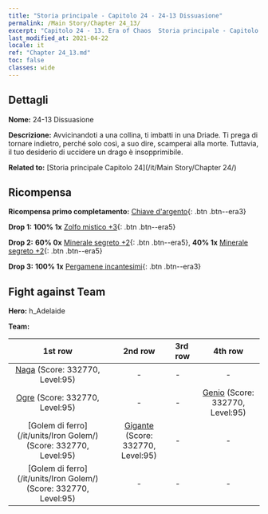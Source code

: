 ```yaml
---
title: "Storia principale - Capitolo 24 - 24-13 Dissuasione"
permalink: /Main Story/Chapter 24_13/
excerpt: "Capitolo 24 - 13. Era of Chaos  Storia principale - Capitolo 24_13. 24-13 Dissuasione"
last_modified_at: 2021-04-22
locale: it
ref: "Chapter 24_13.md"
toc: false
classes: wide
---
```


## Dettagli

 **Nome:** 24-13 Dissuasione

 **Descrizione:** Avvicinandoti a una collina, ti imbatti in una Driade. Ti prega di tornare indietro, perché solo così, a suo dire, scamperai alla morte. Tuttavia, il tuo desiderio di uccidere un drago è insopprimibile.

 **Related to:** [Storia principale Capitolo 24](/it/Main Story/Chapter 24/)

## Ricompensa

 **Ricompensa primo completamento:** [Chiave d'argento](/ItemsIT/con_693/){: .btn .btn--era3}

 **Drop 1:** **100% 1x** [Zolfo mistico +3](/ItemsIT/mat_85/){: .btn .btn--era5}

 **Drop 2:** **60% 0x** [Minerale segreto +2](/ItemsIT/mat_75/){: .btn .btn--era5}, **40% 1x** [Minerale segreto +2](/ItemsIT/mat_75/){: .btn .btn--era5}

 **Drop 3:** **100% 1x** [Pergamene incantesimi](/ItemsIT/con_694/){: .btn .btn--era3}


## Fight against Team
 **Hero:** h_Adelaide

 **Team:**


  | 1st row | 2nd row | 3rd row | 4th row |
  |:----:|:----:|:----|:----:|
  | [Naga](/it/units/Naga/) (Score: 332770, Level:95)  | - | - | - |
  | [Ogre](/it/units/Ogre/) (Score: 332770, Level:95)  | - | - | [Genio](/it/units/Genie/) (Score: 332770, Level:95)  |
  | [Golem di ferro](/it/units/Iron Golem/) (Score: 332770, Level:95)  | [Gigante](/it/units/Giant/) (Score: 332770, Level:95)  | - | - |
  | [Golem di ferro](/it/units/Iron Golem/) (Score: 332770, Level:95)  | - | - | - |


